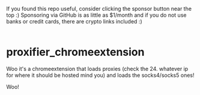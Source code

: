 If you found this repo useful, consider clicking the sponsor button near the top :) Sponsoring via GitHub is as little as $1/month and if you do not use banks or credit cards, there are crypto links included :)<br /><br />
# proxifier_chromeextension

Woo it's a chromeextension that loads proxies (check the 24. whatever ip for where it should be hosted mind you) and loads the socks4/socks5 ones!

Woo!
